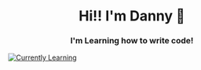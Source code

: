 <h1 align="center">Hi!! I'm Danny 👋</h1>

<h3 align="center">I'm Learning how to write code!</h3>

[![Currently Learning](https://skillicons.dev/icons?i=ts)](https://skillicons.dev)
